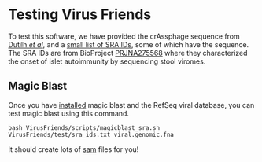 # Testing Virus Friends

To test this software, we have provided the crAssphage sequence from [Dutilh _et al_](https://www.nature.com/articles/ncomms5498), and a [small list of SRA IDs](sra_ids.txt), some of which have the sequence. The SRA IDs are from BioProject [PRJNA275568](https://www.ncbi.nlm.nih.gov/bioproject/PRJNA275568/) where they characterized the onset of islet autoimmunity by sequencing stool viromes.

## Magic Blast

Once you have [installed](../INSTALL.md) magic blast and the RefSeq viral database, you can test magic blast using this command.

```
bash VirusFriends/scripts/magicblast_sra.sh VirusFriends/test/sra_ids.txt viral.genomic.fna
```

It should create lots of [sam](https://samtools.github.io/) files for you!

